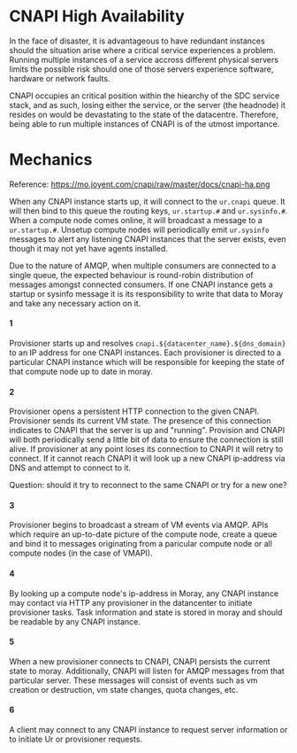 # CNAPI High Availability

In the face of disaster, it is advantageous to have redundant instances should
the situation arise where a critical service experiences a problem. Running
multiple instances of a service accross different physical servers limits the
possible risk should one of those servers experience software, hardware or
network faults.

CNAPI occupies an critical position within the hiearchy of the SDC service
stack, and as such, losing either the service, or the server (the headnode) it
resides on would be devastating to the state of the datacentre. Therefore, being
able to run multiple instances of CNAPI is of the utmost importance.


# Mechanics

Reference: https://mo.joyent.com/cnapi/raw/master/docs/cnapi-ha.png


When any CNAPI instance starts up, it will connect to the `ur.cnapi` queue. It
will then bind to this queue the routing keys, `ur.startup.#` and
`ur.sysinfo.#`. When a compute node comes online, it will broadcast a message
to a `ur.startup.#`.  Unsetup compute nodes will periodically emit `ur.sysinfo` messages to alert any
listening CNAPI instances that the server exists, even though it may not yet
have agents installed.

Due to the nature of AMQP, when multiple consumers are connected to a single
queue, the expected behaviour is round-robin distribution of messages amongst
connected consumers. If one CNAPI instance gets a startup or sysinfo message it
is its responsibility to write that data to Moray and take any necessary action
on it.


#### 1

Provisioner starts up and resolves `cnapi.${datacenter_name}.${dns_domain}` to
an IP address for one CNAPI instances. Each provisioner is directed to a
particular CNAPI instance which will be responsible for keeping the state of
that compute node up to date in moray.


#### 2

Provisioner opens a persistent HTTP connection to the given CNAPI. Provisioner
sends its current VM state. The presence of this connection indicates to CNAPI
that the server is up and "running". Provision and CNAPI will both periodically
send a little bit of data to ensure the connection is still alive. If
provisioner at any point loses its connection to CNAPI it will retry to
connect. If it cannot reach CNAPI it will look up a new CNAPI ip-address via
DNS and attempt to connect to it.

Question: should it try to reconnect to the same CNAPI or try for a new one?


#### 3

Provisioner begins to broadcast a stream of VM events via AMQP. APIs which
require an up-to-date picture of the compute node, create a queue and bind it
to messages originating from a paricular compute node or all compute nodes (in
the case of VMAPI).


#### 4

By looking up a compute node's ip-address in Moray, any CNAPI instance may
contact via HTTP any provisioner in the datancenter to initiate provisioner
tasks. Task information and state is stored in moray and should be readable by
any CNAPI instance.


#### 5

When a new provisioner connects to CNAPI, CNAPI persists the current state to
moray. Additionally, CNAPI will listen for AMQP messages from that particular
server. These messages will consist of events such as vm creation or
destruction, vm state changes, quota changes, etc.


#### 6

A client may connect to any CNAPI instance to request server information or to
initiate Ur or provisioner requests.
